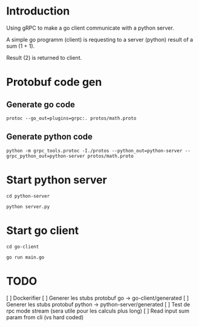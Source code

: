 # Introduction

Using gRPC to make a go client communicate with a python server.

A simple go programm (client) is requesting to a server (python) result of a sum (1 + 1).

Result (2) is returned to client.


# Protobuf code gen
## Generate go code

```
protoc --go_out=plugins=grpc:. protos/math.proto
```

## Generate python code

```
python -m grpc_tools.protoc -I./protos --python_out=python-server --grpc_python_out=python-server protos/math.proto
```

# Start python server

```
cd python-server

python server.py
```

# Start go client

```
cd go-client

go run main.go

```

# TODO

[ ] Dockerifier
[ ] Generer les stubs protobuf go -> go-client/generated
[ ] Generer les stubs protobuf python -> python-server/generated
[ ] Test de rpc mode stream (sera utile pour les calculs plus long)
[ ] Read input sum param from cli (vs hard coded)
